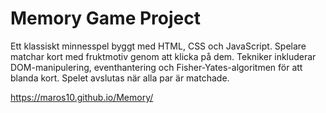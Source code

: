 #  Memory Game Project

Ett klassiskt minnesspel byggt med HTML, CSS och JavaScript. Spelare matchar kort med fruktmotiv genom att klicka på dem. Tekniker inkluderar DOM-manipulering, eventhantering och Fisher-Yates-algoritmen för att blanda kort. Spelet avslutas när alla par är matchade.  

https://maros10.github.io/Memory/